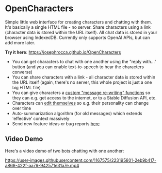 # OpenCharacters
Simple little web interface for creating characters and chatting with them. It's basically a single HTML file - no server. Share characters using a link (character data is stored within the URL itself). All chat data is stored in your browser using IndexedDB. Currently only supports OpenAI APIs, but can add more later.

**Try it here:** https://josephrocca.github.io/OpenCharacters

* You can get characters to chat with one another using the "reply with..." button (and you can enable text-to-speech to hear the characters converse)
* You can share characters with a link - all character data is stored within the URL itself (again, there's no server, this whole project is just a one big HTML file)
* You can give characters a [custom "message re-writing" functions](https://github.com/josephrocca/OpenCharacters/blob/main/docs/custom-code.md) so they can e.g. get access to the internet, or to a Stable Diffusion API, etc.
* Characters can [edit themselves](https://github.com/josephrocca/OpenCharacters/blob/main/docs/custom-code.md) so e.g. their personality can change over time
* Auto-summarization algorithm (for old messages) which extends 'effective' context massively
* Send new feature ideas or bug reports [here](https://github.com/josephrocca/OpenCharacters/issues)

## Video Demo

Here's a video demo of two bots chatting with one another:

https://user-images.githubusercontent.com/1167575/223195801-2eb9b417-a868-422f-aa76-942571e31a7e.mp4

